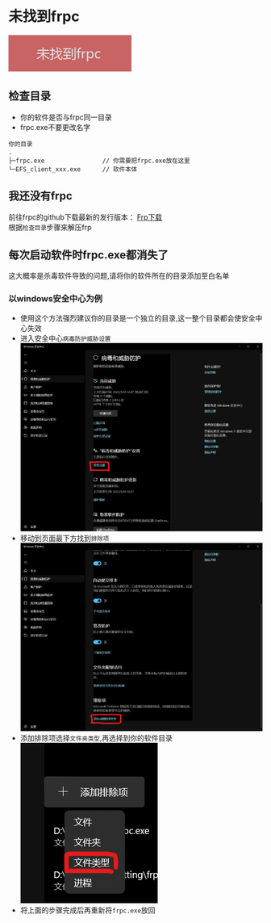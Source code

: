 # 未找到frpc
![Example Image](images/nofrpc.png)
## 检查目录
- 你的软件是否与frpc同一目录
- frpc.exe不要更改名字  
```
你的目录
.
├─frpc.exe                // 你需要把frpc.exe放在这里
└─EFS_client_xxx.exe      // 软件本体
```
## 我还没有frpc
前往frpc的github下载最新的发行版本：
[Frp下载](https://github.com/fatedier/frp/releases/latest)   
根据`检查目录`步骤来解压frp
## 每次启动软件时frpc.exe都消失了
这大概率是杀毒软件导致的问题,请将你的软件所在的目录添加至白名单  
### 以windows安全中心为例
- 使用这个方法强烈建议你的目录是一个独立的目录,这一整个目录都会使安全中心失效  
- 进入安全中心`病毒防护威胁设置`
![Example Image](images/winD1.png)
- 移动到页面最下方找到`排除项`
![Example Image](images/winD2.png)
- 添加排除项选择`文件夹类型`,再选择到你的软件目录
![Example Image](images/winD3.png)
- 将上面的步骤完成后再重新将`frpc.exe`放回
